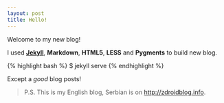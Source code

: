```yaml
---
layout: post
title: Hello!
---
```


Welcome to my new blog!

I used **[Jekyll](http://jekyllrb.com)**, **Markdown**, **HTML5**, **LESS** and **Pygments** to build new blog.

{% highlight bash %}
$ jekyll serve
{% endhighlight %}

Except a *good* blog posts!

> P.S. This is my English blog, Serbian is on <http://zdroidblog.info>.
